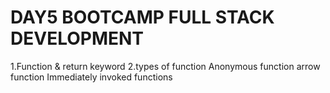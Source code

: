 # DAY5 BOOTCAMP FULL STACK DEVELOPMENT

1.Function & return keyword
2.types of function
    Anonymous function
    arrow function
   Immediately invoked functions
